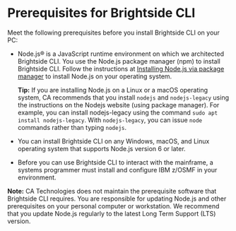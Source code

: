 # Prerequisites for Brightside CLI

Meet the following prerequisites before you install Brightside CLI on your PC:

* Node.js® is a JavaScript runtime environment on which we architected Brightside CLI. You use the Node.js package manager \(npm\) to install Brightside CLI. Follow the instructions at [Installing Node.js via package manager](https://nodejs.org/en/download/package-manager) to install Node.js on your operating system.

  **Tip:** If you are installing Node.js on a Linux or a macOS operating system, CA recommends that you install `nodejs` and `nodejs-legacy` using the instructions on the Nodejs website \(using package manager\). For example, you can install nodejs-legacy using the command `sudo apt install nodejs-legacy`. With `nodejs-legacy`, you can issue `node` commands rather than typing `nodejs`.

* You can install Brightside CLI on any Windows, macOS, and Linux operating system that supports Node.js version 6 or later.
* Before you can use Brightside CLI to interact with the mainframe, a systems programmer must install and configure IBM z/OSMF in your environment.

**Note:** CA Technologies does not maintain the prerequisite software that Brightside CLI requires. You are responsible for updating Node.js and other prerequisites on your personal computer or workstation. We recommend that you update Node.js regularly to the latest Long Term Support \(LTS\) version.

